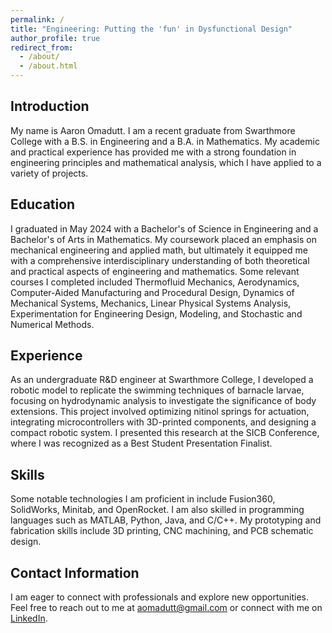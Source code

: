 ```yaml
---
permalink: /
title: "Engineering: Putting the 'fun' in Dysfunctional Design"
author_profile: true
redirect_from:
  - /about/
  - /about.html
---
```

## Introduction

My name is Aaron Omadutt. I am a recent graduate from Swarthmore College with a B.S. in Engineering and a B.A. in Mathematics. My academic and practical experience has provided me with a strong foundation in engineering principles and mathematical analysis, which I have applied to a variety of projects.

## Education

I graduated in May 2024 with a Bachelor's of Science in Engineering and a Bachelor's of Arts in Mathematics. My coursework placed an emphasis on mechanical engineering and applied math, but ultimately it equipped me with a comprehensive interdisciplinary understanding of both theoretical and practical aspects of engineering and mathematics. Some relevant courses I completed included Thermofluid Mechanics, Aerodynamics, Computer-Aided Manufacturing and Procedural Design, Dynamics of Mechanical Systems, Mechanics, Linear Physical Systems Analysis, Experimentation for Engineering Design, Modeling, and Stochastic and Numerical Methods. 

## Experience

As an undergraduate R&D engineer at Swarthmore College, I developed a robotic model to replicate the swimming techniques of barnacle larvae, focusing on hydrodynamic analysis to investigate the significance of body extensions. This project involved optimizing nitinol springs for actuation, integrating microcontrollers with 3D-printed components, and designing a compact robotic system. I presented this research at the SICB Conference, where I was recognized as a Best Student Presentation Finalist.

## Skills

Some notable technologies I am proficient in include Fusion360, SolidWorks, Minitab, and OpenRocket. I am also skilled in programming languages such as MATLAB, Python, Java, and C/C++. My prototyping and fabrication skills include 3D printing, CNC machining, and PCB schematic design.

## Contact Information

I am eager to connect with professionals and explore new opportunities. Feel free to reach out to me at [aomadutt@gmail.com](mailto:aomadutt@gmail.com) or connect with me on [LinkedIn](https://www.linkedin.com/in/aaron-omadutt-a178301aa/).
